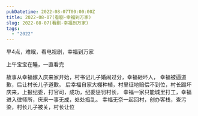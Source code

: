 ```yaml
---
pubDatetime: 2022-08-07T00:00:00Z
title: 2022-08-07(看剧-幸福到万家)
slug: 2022-08-07(看剧-幸福到万家)
tags:
  - "2022"
---
```


早4点，难眠，看电视剧，幸福到万家

上午宝宝在睡，一直看完

故事从幸福嫁入庆来家开始，村书记儿子婚闹过分，幸福砸坏人， 幸福被逼道歉，后让村长儿子道歉。
后幸福自家大棚种植，村里征地赔偿不到位，村长踢坏庆来，上报纪委，打官司，成功，纪委惩罚村长，
幸福一家只能城里打工，幸福进入律师所，庆来一事无成，处处捣乱。 幸福无奈一起回村，创办客栈，查污染，村长儿子被关，村长让位
